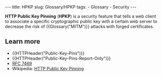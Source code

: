 --- title: HPKP slug: Glossary/HPKP tags: - Glossary - Security ---

**HTTP Public Key Pinning** (**HPKP**) is a security feature that tells a web client to associate a specific cryptographic public key with a certain web server to decrease the risk of {{Glossary("MITM")}} attacks with forged certificates.

Learn more
----------

-   {{HTTPHeader("Public-Key-Pins")}}
-   {{HTTPHeader("Public-Key-Pins-Report-Only")}}
-   [RFC 7469](https://datatracker.ietf.org/doc/html/rfc7469)
-   Wikipedia: [HTTP Public Key Pinning](https://en.wikipedia.org/wiki/HTTP_Public_Key_Pinning)
